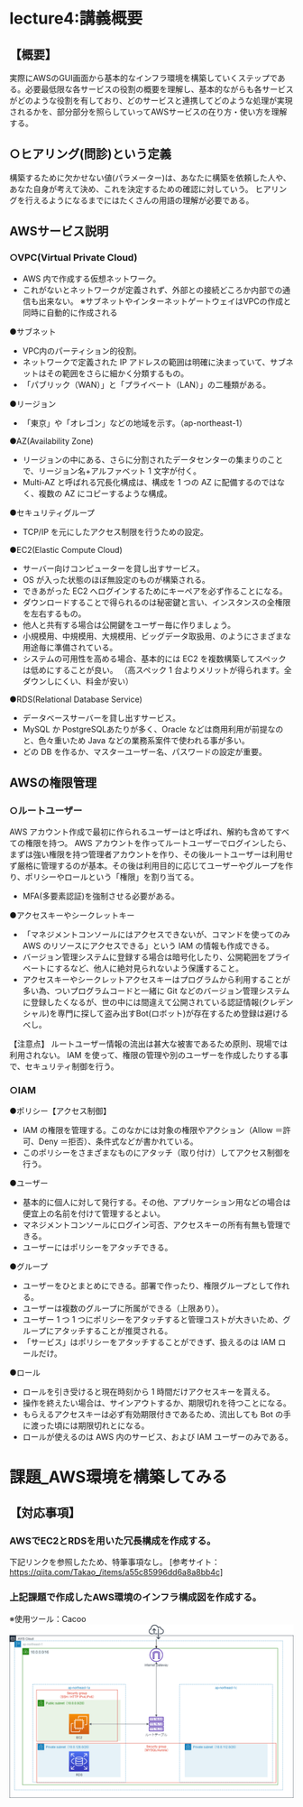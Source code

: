 # lecture4:講義概要
## 【概要】
実際にAWSのGUI画面から基本的なインフラ環境を構築していくステップである。必要最低限な各サービスの役割の概要を理解し、基本的ながらも各サービスがどのような役割を有しており、どのサービスと連携してどのような処理が実現されるかを、部分部分を照らしていってAWSサービスの在り方・使い方を理解する。

## ○ヒアリング(問診)という定義
構築するために欠かせない値(パラメーター)は、あなたに構築を依頼した人や、あなた自身が考えて決め、これを決定するための確認に対していう。
ヒアリングを行えるようになるまでにはたくさんの用語の理解が必要である。

## AWSサービス説明
### ○VPC(Virtual Private Cloud)
- AWS 内で作成する仮想ネットワーク。
- これがないとネットワークが定義されず、外部との接続どころか内部での通信も出来ない。
※サブネットやインターネットゲートウェイはVPCの作成と同時に自動的に作成される

●サブネット
- VPC内のパーティション的役割。
- ネットワークで定義された IP アドレスの範囲は明確に決まっていて、サブネットはその範囲をさらに細かく分類するもの。
- 「パブリック（WAN）」と「プライベート（LAN）」の二種類がある。

●リージョン
- 「東京」や「オレゴン」などの地域を示す。（ap-northeast-1）

●AZ(Availability Zone)
- リージョンの中にある、さらに分割されたデータセンターの集まりのことで、リージョン名+アルファベット 1 文字が付く。
- Multi-AZ と呼ばれる冗長化構成は、構成を 1 つの AZ に配備するのではなく、複数の AZ にコピーするような構成。

●セキュリティグループ
- TCP/IP を元にしたアクセス制限を行うための設定。

●EC2(Elastic Compute Cloud)
- サーバー向けコンピューターを貸し出すサービス。
- OS が入った状態のほぼ無設定のものが構築される。
- できあがった EC2 へログインするためにキーペアを必ず作ることになる。
- ダウンロードすることで得られるのは秘密鍵と言い、インスタンスの全権限を左右するもの。
- 他人と共有する場合は公開鍵をユーザー毎に作りましょう。
- 小規模用、中規模用、大規模用、ビッグデータ取扱用、のようにさまざまな用途毎に準備されている。
- システムの可用性を高める場合、基本的には EC2 を複数構築してスペックは低めにすることが良い。 
（高スペック 1 台よりメリットが得られます。全ダウンしにくい、料金が安い）

●RDS(Relational Database Service)
- データベースサーバーを貸し出すサービス。
- MySQL か PostgreSQLあたりが多く、Oracle などは商用利用が前提なのと、色々重いため Java などの業務系案件で使われる事が多い。
- どの DB を作るか、マスターユーザー名、パスワードの設定が重要。


## AWSの権限管理
### ○ルートユーザー
AWS アカウント作成で最初に作られるユーザーはと呼ばれ、解約も含めてすべての権限を持つ。
AWS アカウントを作ってルートユーザーでログインしたら、まずは強い権限を持つ管理者アカウントを作り、その後ルートユーザーは利用せず厳格に管理するのが基本。その後は利用目的に応じてユーザーやグループを作り、ポリシーやロールという「権限」を割り当てる。

- MFA(多要素認証)を強制させる必要がある。

●アクセスキーやシークレットキー
- 「マネジメントコンソールにはアクセスできないが、コマンドを使ってのみ AWS のリソースにアクセスできる」という IAM の情報も作成できる。
- バージョン管理システムに登録する場合は暗号化したり、公開範囲をプライベートにするなど、他人に絶対見られないよう保護すること。
- アクセスキーやシークレットアクセスキーはプログラムから利用することが多い為、ついプログラムコードと一緒に Git などのバージョン管理システムに登録したくなるが、世の中には間違えて公開されている認証情報(クレデンシャル)を専門に探して盗み出すBot(ロボット)が存在するため登録は避けるべし。


【注意点】
ルートユーザー情報の流出は甚大な被害であるため原則、現場では利用されない。
IAM を使って、権限の管理や別のユーザーを作成したりする事で、セキュリティ制御を行う。

### ○IAM
●ポリシー【アクセス制御】
- IAM の権限を管理する。このなかには対象の権限やアクション（Allow ＝許可、Deny ＝拒否）、条件式などが書かれている。
- このポリシーをさまざまなものにアタッチ（取り付け）してアクセス制御を行う。

●ユーザー
- 基本的に個人に対して発行する。その他、アプリケーション用などの場合は便宜上の名前を付けて管理するとよい。
- マネジメントコンソールにログイン可否、アクセスキーの所有有無も管理できる。
- ユーザーにはポリシーをアタッチできる。

●グループ
- ユーザーをひとまとめにできる。部署で作ったり、権限グループとして作れる。
- ユーザーは複数のグループに所属ができる（上限あり）。
- ユーザー 1 つ 1 つにポリシーをアタッチすると管理コストが大きいため、グループにアタッチすることが推奨される。
- 「サービス」はポリシーをアタッチすることができず、扱えるのは IAM ロールだけ。

●ロール
- ロールを引き受けると現在時刻から 1 時間だけアクセスキーを貰える。
- 操作を終えたい場合は、サインアウトするか、期限切れを待つことになる。
- もらえるアクセスキーは必ず有効期限付きであるため、流出しても Bot の手に渡った頃には期限切れとになる。
- ロールが使えるのは AWS 内のサービス、および IAM ユーザーのみである。

# 課題_AWS環境を構築してみる
## 【対応事項】
### AWSでEC2とRDSを用いた冗長構成を作成する。
下記リンクを参照したため、特筆事項なし。 
[参考サイト：https://qiita.com/Takao_/items/a55c85996dd6a8a8bb4c]

### 上記課題で作成したAWS環境のインフラ構成図を作成する。
※使用ツール：Cacoo 
![](https://github.com/SMYT-BT/My-initiative/blob/main/OnlineSchool_Raisetech/Raisetech%E8%AA%B2%E9%A1%8C/lecture04/Infrastructure%20configuration%20diagram.png)

